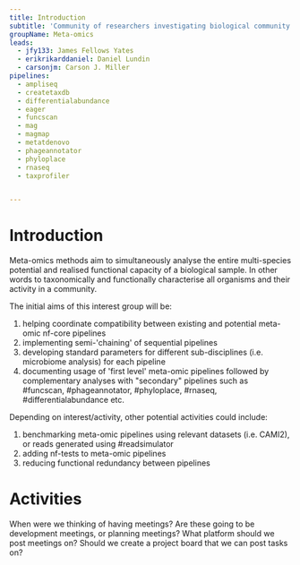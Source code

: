 ```yaml
---
title: Introduction
subtitle: 'Community of researchers investigating biological community composition and dynamics using metagenomic, metatranscriptomic, and metaproteomic approaches.'
groupName: Meta-omics
leads:
  - jfy133: James Fellows Yates
  - erikrikarddaniel: Daniel Lundin
  - carsonjm: Carson J. Miller
pipelines:
  - ampliseq
  - createtaxdb
  - differentialabundance
  - eager
  - funcscan
  - mag
  - magmap
  - metatdenovo
  - phageannotator
  - phyloplace
  - rnaseq
  - taxprofiler


---
```


# Introduction

Meta-omics methods aim to simultaneously analyse the entire multi-species potential and realised functional capacity of a biological sample. In other words to taxonomically and functionally characterise all organisms and their activity in a community.

The initial aims of this interest group will be:

1. helping coordinate compatibility between existing and potential meta-omic nf-core pipelines
2. implementing semi-'chaining' of sequential pipelines
3. developing standard parameters for different sub-disciplines (i.e. microbiome analysis) for each pipeline
4. documenting usage of 'first level' meta-omic pipelines followed by complementary analyses with "secondary" pipelines such as #funcscan, #phageannotator, #phyloplace, #rnaseq, #differentialabundance etc.

Depending on interest/activity, other potential activities could include:

1. benchmarking meta-omic pipelines using relevant datasets (i.e. CAMI2), or reads generated using #readsimulator
2. adding nf-tests to meta-omic pipelines
3. reducing functional redundancy between pipelines

# Activities

When were we thinking of having meetings?
Are these going to be development meetings, or planning meetings?
What platform should we post meetings on?
Should we create a project board that we can post tasks on?

